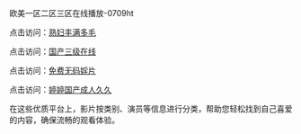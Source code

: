 欧美一区二区三区在线播放-0709ht

点击访问：<a href="https://heiliaoxqkkct.pages.dev">熟妇丰满多毛</a>

点击访问：<a href="https://heiliaoxwd5i8.pages.dev">国产三级在线</a>

点击访问：<a href="https://heiliaowt0d7p.pages.dev">免费无码婬片</a>

点击访问：<a href="https://heiliaoga6s9v.pages.dev">婷婷国产成人久久</a>

在这些优质平台上，影片按类别、演员等信息进行分类，帮助您轻松找到自己喜爱的内容，确保流畅的观看体验。

<span style="display:none;">[Canonical link](https://github.com/mt20250709/mt4 ）</span>
